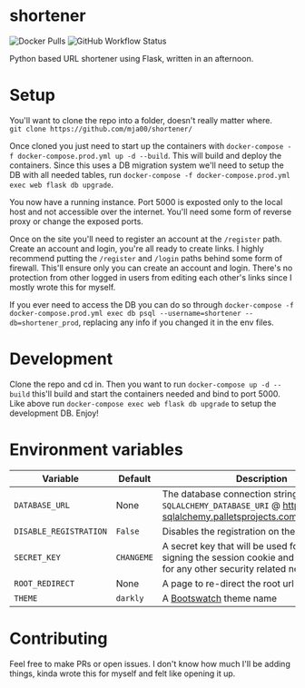 # shortener
![Docker Pulls](https://img.shields.io/docker/pulls/mja00/shortener)
![GitHub Workflow Status](https://img.shields.io/github/actions/workflow/status/mja00/shortener/docker-image.yml)

Python based URL shortener using Flask, written in an afternoon.

# Setup
You'll want to clone the repo into a folder, doesn't really matter where.  
`git clone https://github.com/mja00/shortener/`  

Once cloned you just need to start up the containers with `docker-compose -f docker-compose.prod.yml up -d --build`. This will build and deploy the containers.
Since this uses a DB migration system we'll need to setup the DB with all needed tables, run `docker-compose -f docker-compose.prod.yml exec web flask db upgrade`.

You now have a running instance. Port 5000 is exposted only to the local host and not accessible over the internet. You'll need some form of reverse proxy or change the exposed ports.

Once on the site you'll need to register an account at the `/register` path. Create an account and login, you're all ready to create links.
I highly recommend putting the `/register` and `/login` paths behind some form of firewall. This'll ensure only you can create an account and login.
There's no protection from other logged in users from editing each other's links since I mostly wrote this for myself. 

If you ever need to access the DB you can do so through `docker-compose -f docker-compose.prod.yml exec db psql --username=shortener --db=shortener_prod`, replacing any info
if you changed it in the env files.

# Development
Clone the repo and cd in. Then you want to run `docker-compose up -d --build` this'll build and start the containers needed and bind to port 5000. Like above
run `docker-compose exec web flask db upgrade` to setup the development DB. Enjoy!

# Environment variables
| Variable | Default | Description |
| --- | --- | --- |
| `DATABASE_URL` | None | The database connection string. See `SQLALCHEMY_DATABASE_URI` @ https://flask-sqlalchemy.palletsprojects.com/en/2.x/config/ |
| `DISABLE_REGISTRATION` | `False` | Disables the registration on the site |
| `SECRET_KEY` | `CHANGEME` | A secret key that will be used for securely signing the session cookie and can be used for any other security related needs |
| `ROOT_REDIRECT` | None | A page to re-direct the root url to. |
| `THEME` | `darkly` | A [Bootswatch](https://bootswatch.com/) theme name |

# Contributing
Feel free to make PRs or open issues. I don't know how much I'll be adding things, kinda wrote this for myself and felt like opening it up. 
